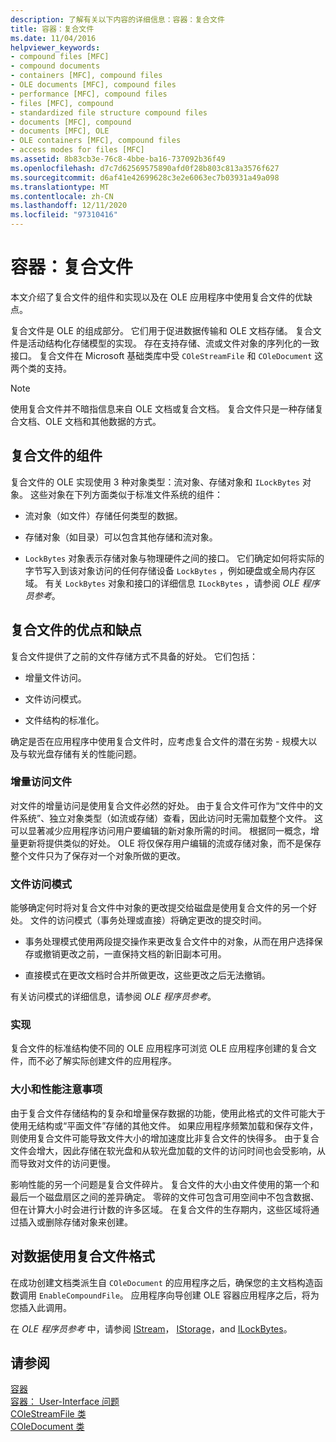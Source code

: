 ```yaml
---
description: 了解有关以下内容的详细信息：容器：复合文件
title: 容器：复合文件
ms.date: 11/04/2016
helpviewer_keywords:
- compound files [MFC]
- compound documents
- containers [MFC], compound files
- OLE documents [MFC], compound files
- performance [MFC], compound files
- files [MFC], compound
- standardized file structure compound files
- documents [MFC], compound
- documents [MFC], OLE
- OLE containers [MFC], compound files
- access modes for files [MFC]
ms.assetid: 8b83cb3e-76c8-4bbe-ba16-737092b36f49
ms.openlocfilehash: d7c7d62569575890afd0f28b803c813a3576f627
ms.sourcegitcommit: d6af41e42699628c3e2e6063ec7b03931a49a098
ms.translationtype: MT
ms.contentlocale: zh-CN
ms.lasthandoff: 12/11/2020
ms.locfileid: "97310416"
---
```

# <a name="containers-compound-files"></a>容器：复合文件

本文介绍了复合文件的组件和实现以及在 OLE 应用程序中使用复合文件的优缺点。

复合文件是 OLE 的组成部分。 它们用于促进数据传输和 OLE 文档存储。 复合文件是活动结构化存储模型的实现。 存在支持存储、流或文件对象的序列化的一致接口。 复合文件在 Microsoft 基础类库中受 `COleStreamFile` 和 `COleDocument` 这两个类的支持。

> [!NOTE]
> 使用复合文件并不暗指信息来自 OLE 文档或复合文档。 复合文件只是一种存储复合文档、OLE 文档和其他数据的方式。

## <a name="components-of-a-compound-file"></a><a name="_core_components_of_a_compound_file"></a> 复合文件的组件

复合文件的 OLE 实现使用 3 种对象类型：流对象、存储对象和 `ILockBytes` 对象。 这些对象在下列方面类似于标准文件系统的组件：

- 流对象（如文件）存储任何类型的数据。

- 存储对象（如目录）可以包含其他存储和流对象。

- `LockBytes` 对象表示存储对象与物理硬件之间的接口。 它们确定如何将实际的字节写入到该对象访问的任何存储设备 `LockBytes` ，例如硬盘或全局内存区域。 有关 `LockBytes` 对象和接口的详细信息 `ILockBytes` ，请参阅 *OLE 程序员参考*。

## <a name="advantages-and-disadvantages-of-compound-files"></a><a name="_core_advantages_and_disadvantages_of_compound_files"></a> 复合文件的优点和缺点

复合文件提供了之前的文件存储方式不具备的好处。 它们包括：

- 增量文件访问。

- 文件访问模式。

- 文件结构的标准化。

确定是否在应用程序中使用复合文件时，应考虑复合文件的潜在劣势 - 规模大以及与软光盘存储有关的性能问题。

### <a name="incremental-access-to-files"></a><a name="_core_incremental_access_to_files"></a> 增量访问文件

对文件的增量访问是使用复合文件必然的好处。 由于复合文件可作为“文件中的文件系统”、独立对象类型（如流或存储）查看，因此访问时无需加载整个文件。 这可以显著减少应用程序访问用户要编辑的新对象所需的时间。 根据同一概念，增量更新将提供类似的好处。 OLE 将仅保存用户编辑的流或存储对象，而不是保存整个文件只为了保存对一个对象所做的更改。

### <a name="file-access-modes"></a><a name="_core_file_access_modes"></a> 文件访问模式

能够确定何时将对复合文件中对象的更改提交给磁盘是使用复合文件的另一个好处。 文件的访问模式（事务处理或直接）将确定更改的提交时间。

- 事务处理模式使用两段提交操作来更改复合文件中的对象，从而在用户选择保存或撤销更改之前，一直保持文档的新旧副本可用。

- 直接模式在更改文档时合并所做更改，这些更改之后无法撤销。

有关访问模式的详细信息，请参阅 *OLE 程序员参考*。

### <a name="standardization"></a><a name="_core_standardization"></a> 实现

复合文件的标准结构使不同的 OLE 应用程序可浏览 OLE 应用程序创建的复合文件，而不必了解实际创建文件的应用程序。

### <a name="size-and-performance-considerations"></a><a name="_core_size_and_performance_considerations"></a> 大小和性能注意事项

由于复合文件存储结构的复杂和增量保存数据的功能，使用此格式的文件可能大于使用无结构或“平面文件”存储的其他文件。 如果应用程序频繁加载和保存文件，则使用复合文件可能导致文件大小的增加速度比非复合文件的快得多。 由于复合文件会增大，因此存储在软光盘和从软光盘加载的文件的访问时间也会受影响，从而导致对文件的访问更慢。

影响性能的另一个问题是复合文件碎片。 复合文件的大小由文件使用的第一个和最后一个磁盘扇区之间的差异确定。 零碎的文件可包含可用空间中不包含数据、但在计算大小时会进行计数的许多区域。 在复合文件的生存期内，这些区域将通过插入或删除存储对象来创建。

## <a name="using-compound-files-format-for-your-data"></a><a name="_core_using_compound_files_format_for_your_data"></a> 对数据使用复合文件格式

在成功创建文档类派生自 `COleDocument` 的应用程序之后，确保您的主文档构造函数调用 `EnableCompoundFile`。 应用程序向导创建 OLE 容器应用程序之后，将为您插入此调用。

在 *OLE 程序员参考* 中，请参阅 [IStream](/windows/win32/api/objidl/nn-objidl-istream)， [IStorage](/windows/win32/api/objidl/nn-objidl-istorage)，and [ILockBytes](/windows/win32/api/objidl/nn-objidl-ilockbytes)。

## <a name="see-also"></a>请参阅

[容器](containers.md)<br/>
[容器： User-Interface 问题](containers-user-interface-issues.md)<br/>
[COleStreamFile 类](reference/colestreamfile-class.md)<br/>
[COleDocument 类](reference/coledocument-class.md)
